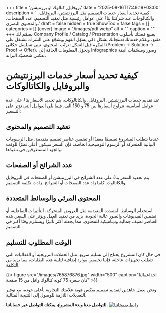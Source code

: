 +++
title = 'بروفايل, كتالوك او برزنتيشن'
date = '2025-08-16T17:49:19+03:00'
description = '  كيفية تحديد أسعار خدمات التصميم مثل البرزنتيشن، البروفايل، والكتالوجات عند شركتنا بناءً على عوامل رئيسية مثل تعقيد التصميم، عدد الصفحات، والمحتوى البصري.'
draft = false
hidden = true
ShowToc = false
tags = []
categories = []
[cover]
    image = "/images/pdf.webp"
    alt = ""
    caption = ""
+++
نصمّم لك Company Profile / Catalog / Presentation يصيغ قصتك بأسلوب مقنع، ويقدّم خدماتك/منتجاتك بشكل ذكي يسهّل الفهم ويشجّع على الشراء. نشتغل على الفكرة قبل الشكل: نرتّب المحتوى، نبني تسلسل حكائي (Problem → Solution → Proof → Offer)، ونحوّل المعلومات الجافة إلى Infographics وصور ومنسّقات أنيقة تعكس شخصيّة البراند.

# كيفية تحديد أسعار خدمات البرزنتيشن والبروفايل والكاتالوكات

عند تقديم خدمات البرزنتيشن، البروفايل، والكاتالوكات، يتم تحديد الأسعار بناءً على عدة عوامل أساسية، تتراوح أسعارها بين 75 و 150 الف. فيما يلي العوامل التي تؤثر على التسعير:

## تعقيد التصميم والمحتوى

عندما يتطلب المشروع تصميمًا معقدًا أو تضمين عناصر تصميم متقدمة، مثل الرسومات البيانية المتحركة أو الرسوم التوضيحية الخاصة، فإن السعر سيكون أعلى نظرًا للوقت والجهد المستغرقين في تنفيذها.

## عدد الشرائح أو الصفحات

يتم تحديد السعر بناءً على عدد الشرائح في البرزنتيشن أو الصفحات في البروفايل والكاتالوك. كلما زاد عدد الصفحات أو الشرائح، زادت تكلفة التصميم.

## المحتوى المرئي والوسائط المتعددة

استخدام الوسائط المتعددة المتقدمة مثل العروض المتحركة، التأثيرات التفاعلية، أو تضمين الفيديوهات والصور عالية الجودة، يزيد من تعقيد العمل ويؤثر على السعر. هذه العناصر تضيف جمالية وديناميكية للمحتوى، مما يجعله أكثر تأثيرًا ويستلزم وقتًا أكبر في التصميم.

## الوقت المطلوب للتسليم

في حال كان المشروع يحتاج إلى تسليم سريع، مثل الحملات الترويجية أو الفعاليات التي تتطلب تجهيزات عاجلة، فإننا نخصص موارد إضافية لتلبية هذه الطلبات، مما يزيد من التكلفة.

{{< figure src="/images/765876876.jpg" width="500" caption="احداعمالنا كان سعره 75 كونه كتالوك واقل من 15 صفحة" >}}

ونحن نعمل جاهدين لتقديم تصميم يعكس هوية علامتك التجارية بأعلى جودة، مع توفير التعديلات اللازمة للوصول إلى النتيجة المثالية.

**للتواصل معنا وبدء المشروع، يمكنك التواصل عبر حساباتنا.**
[![رابط صفحاتنا](/images/social-media.webp)](46457657/575676/)